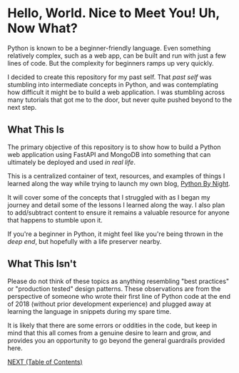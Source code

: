 # Hello, World. Nice to Meet You! Uh, Now What?

Python is known to be a beginner-friendly language. Even something relatively complex, such as a web app, can be built and run with just a few lines of code. But the complexity for beginners ramps up very quickly. 

I decided to create this repository for my past self. That _past self_ was stumbling into intermediate concepts in Python, and was contemplating how difficult it might be to build a web application. I was stumbling across many tutorials that got me to the door, but never quite pushed beyond to the next step.

## What This Is

The primary objective of this repository is to show how to build a Python web application using FastAPI and MongoDB into something that can ultimately be deployed and used _in real life_.

This is a centralized container of text, resources, and examples of things I learned along the way while trying to launch my own blog, [Python By Night](https://www.pythonbynight.com).

It will cover some of the concepts that I struggled with as I began my journey and detail some of the lessons I learned along the way. I also plan to add/subtract content to ensure it remains a valuable resource for anyone that happens to stumble upon it.

If you're a beginner in Python, it might feel like you're being thrown in the _deep end_, but hopefully with a life preserver nearby.

## What This Isn't

Please do not think of these topics as anything resembling "best practices" or "production tested" design patterns. These observations are from the perspective of someone who wrote their first line of Python code at the end of 2018 (without prior development experience) and plugged away at learning the language in snippets during my spare time.

It is likely that there are some errors or oddities in the code, but keep in mind that this all comes from a genuine desire to learn and grow, and provides you an opportunity to go beyond the general guardrails provided here.

[NEXT (Table of Contents)](01_Table_of_Contents.md)